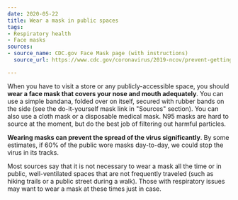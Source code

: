 ```yaml
---
date: 2020-05-22
title: Wear a mask in public spaces
tags:
- Respiratory health
- Face masks
sources:
- source_name: CDC.gov Face Mask page (with instructions)
  source_url: https://www.cdc.gov/coronavirus/2019-ncov/prevent-getting-sick/diy-cloth-face-coverings.html

---
```

When you have to visit a store or any publicly-accessible space, you should **wear a face mask that covers your nose and mouth adequately**. You can use a simple bandana, folded over on itself, secured with rubber bands on the side (see the do-it-yourself mask link in "Sources" section). You can also use a cloth mask or a disposable medical mask. N95 masks are hard to source at the moment, but do the best job of filtering out harmful particles. 

**Wearing masks can prevent the spread of the virus significantly**. By some estimates, if 60% of the public wore masks day-to-day, we could stop the virus in its tracks. 

Most sources say that it is not necessary to wear a mask all the time or in public, well-ventilated spaces that are not frequently traveled (such as hiking trails or a public street during a walk). Those with respiratory issues may want to wear a mask at these times just in case. 